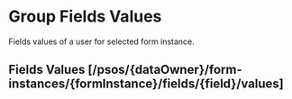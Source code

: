 <!-- include(data_structures.md) -->

# Group Fields Values 
Fields values of a user for selected form instance.

## Fields Values [/psos/{dataOwner}/form-instances/{formInstance}/fields/{field}/values]

<!-- include(create.md) -->
<!-- include(show.md) -->
<!-- include(delete.md) -->
<!-- include(update.md) -->
